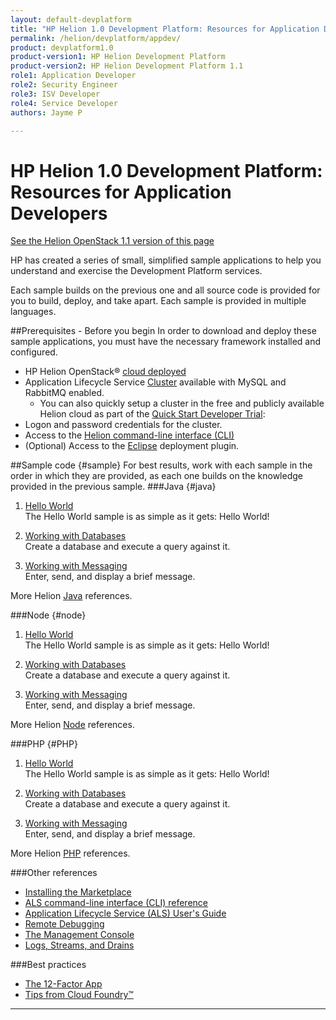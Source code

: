 ```yaml
---
layout: default-devplatform
title: "HP Helion 1.0 Development Platform: Resources for Application Developers"
permalink: /helion/devplatform/appdev/
product: devplatform1.0
product-version1: HP Helion Development Platform
product-version2: HP Helion Development Platform 1.1
role1: Application Developer 
role2: Security Engineer
role3: ISV Developer
role4: Service Developer
authors: Jayme P

---
```

<!--PUBLISHED-->
# HP Helion 1.0 Development Platform: Resources for Application Developers
[See the Helion OpenStack 1.1 version of this page](/helion/devplatform/1.1/appdev/)

HP has created a series of small, simplified sample applications to help you understand and exercise the Development Platform services.

Each sample builds on the previous one and all source code is provided for you to build, deploy, and take apart. Each sample is provided in multiple languages.
 
##Prerequisites - Before you begin
In order to download and deploy these sample applications, you must have the necessary framework installed and configured.

- HP Helion OpenStack&reg; [cloud deployed](/helion/openstack/install/overview/)
- Application Lifecycle Service [Cluster](/helion/devplatform/deploy) available with MySQL and RabbitMQ enabled.
	- You can also quickly setup a cluster in the free and publicly available Helion cloud as part of the [Quick Start Developer Trial](/helion/devplatform/ALS-developer-trial-quick-start/): 
- Logon and password credentials for the cluster.
- Access to the [Helion command-line interface (CLI)](/als/v1/user/client/)
- (Optional) Access to the [Eclipse](/helion/devplatform/eclipse/) deployment plugin.

##Sample code {#sample}
For best results, work with each sample in the order in which they are provided, as each one builds on the knowledge provided in the previous sample. 
###Java {#java}
1. [Hello World](/helion/devplatform/workbook/helloworld/java/) <br />
The Hello World sample is as simple as it gets: Hello World! 

2. [Working with Databases](/helion/devplatform/workbook/database/java/) <br />
Create a database and execute a query against it. <br />

3. [Working with Messaging](/helion/devplatform/workbook/messaging/java/)<br /> Enter, send, and display a brief message.<br /> 

More Helion [Java](/als/v1/user/deploy/languages/java/) references.

###Node {#node}
1.  [Hello World](/helion/devplatform/workbook/helloworld/node/)<br />
The Hello World sample is as simple as it gets: Hello World! 

2. [Working with Databases](/helion/devplatform/workbook/database/node/) <br />
Create a database and execute a query against it.<br /> 


3. [Working with Messaging](/helion/devplatform/workbook/messaging/node/)<br /> Enter, send, and display a brief message.<br /> 

More Helion [Node](/als/v1/user/deploy/languages/node/) references.
 
###PHP {#PHP}
1.  [Hello World](/helion/devplatform/workbook/helloworld/php/) <br />
The Hello World sample is as simple as it gets: Hello World! 

2. [Working with Databases](/helion/devplatform/workbook/database/php/) <br />
Create a database and execute a query against it.<br />

3. [Working with Messaging](/helion/devplatform/workbook/messaging/php/)<br /> Enter, send, and display a brief message.<br /> 

More Helion [PHP](/als/v1/user/deploy/languages/php/) references.

###Other references
- [Installing the Marketplace](/helion/devplatform/marketplace)
- [ALS command-line interface (CLI) reference](/als/v1/user/reference/client-ref/#command-ref-client)
- [Application Lifecycle Service (ALS) User's Guide](/als/v1/user/)
- [Remote Debugging](/als/v1/user/deploy/app-debug/)
- [The Management Console](/als/v1/user/console/)
- [Logs, Streams, and Drains](/als/v1/user/deploy/app-logs/)

###Best practices

- [The 12-Factor App](http://12factor.net/)
- [Tips from Cloud Foundry&#8482;](http://docs.cloudfoundry.org/devguide/deploy-apps/prepare-to-deploy.html)

----
